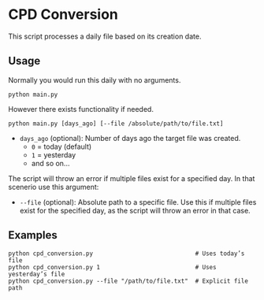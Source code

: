 ﻿# CPD Conversion

This script processes a daily file based on its creation date.

## Usage

Normally you would run this daily with no arguments. 

    python main.py

However there exists functionality if needed. 

    python main.py [days_ago] [--file /absolute/path/to/file.txt]
    
- `days_ago` (optional): Number of days ago the target file was created.
  - `0` = today (default)
  - `1` = yesterday
  - and so on...

The script will throw an error if multiple files exist for a specified day. In that scenerio use this argument:

- `--file` (optional): Absolute path to a specific file.
  Use this if multiple files exist for the specified day, as the script will throw an error in that case.

## Examples

    python cpd_conversion.py                             # Uses today’s file
    python cpd_conversion.py 1                           # Uses yesterday’s file
    python cpd_conversion.py --file "/path/to/file.txt"  # Explicit file path




